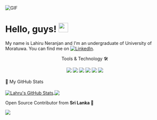 <img align="center" alt="GIF" src="https://media.giphy.com/media/ndIq5ohg1pyfqyVOII/giphy.gif"  />

<!-- [![My banner](https://media.giphy.com/media/ndIq5ohg1pyfqyVOII/giphy.gif)](https://174136t.github.io) -->

# Hello, guys! <img src="https://raw.githubusercontent.com/MartinHeinz/MartinHeinz/master/wave.gif" width="30px">
My name is Lahiru Neranjan and I'm an undergraduate of University of Moratuwa. You can find me on [![LinkedIn][3.2]][3].

<div align="center">
<p align="center">Tools & Technology 🛠</p>

<img src="https://img.shields.io/badge/Flutter-02569B?style=for-the-badge&logo=flutter&logoColor=white" />
<img src="https://img.shields.io/badge/Dart-0175C2?style=for-the-badge&logo=dart&logoColor=white" />
<img src="https://img.shields.io/badge/firebase-ffca28?style=for-the-badge&logo=firebase&logoColor=black" />
<img src="https://img.shields.io/badge/Python-FFD43B?style=for-the-badge&logo=python&logoColor=darkgreen" />
<img src="https://img.shields.io/badge/Git-F05032?style=for-the-badge&logo=git&logoColor=white" />
<img src="https://img.shields.io/badge/Adobe%20XD-FF61F6?style=for-the-badge&logo=Adobe%20XD&logoColor=white" />


</div>

<br>
<summary>📝 My GitHub Stats</summary>
<br>
<a href="https://github.com/174136t/174136t">
  <img align="center" src="https://github-readme-stats.vercel.app/api?username=174136t&show_icons=true&line_height=27&count_private=true&title_color=ffffff&text_color=c9cacc&icon_color=2bbc8a&bg_color=1d1f21" alt="Lahru's GitHub Stats" />
</a>
<a href="https://github.com/174136t/174136t">
  <img align="center" src="https://github-readme-stats.vercel.app/api/top-langs/?username=174136t&hide=java,html,tex&title_color=ffffff&text_color=c9cacc&icon_color=2bbc8a&bg_color=1d1f21&langs_count=3" />
</a>

  Open Source Contributor from <b>Sri Lanka<b> 💚
  
  ![](https://visitor-badge.glitch.me/badge?page_id=174136t.174136t)

<!-- ### Hello there 👋 -->

<!--
**174136t/174136t** is a ✨ _special_ ✨ repository because its `README.md` (this file) appears on your GitHub profile.

Here are some ideas to get you started:

- 🔭 I’m currently working on ...
- 🌱 I’m currently learning ...
- 👯 I’m looking to collaborate on ...
- 🤔 I’m looking for help with ...
- 💬 Ask me about ...
- 📫 How to reach me: ...
- 😄 Pronouns: ...
- ⚡ Fun fact: ...
-->
<!-- links to social media icons -->

<!-- icons with padding -->

[1.1]: http://i.imgur.com/tXSoThF.png (twitter icon with padding)
[2.1]: http://i.imgur.com/0o48UoR.png (github icon with padding)

<!-- icons without padding -->

[1.2]: http://i.imgur.com/wWzX9uB.png (twitter icon without padding)
[2.2]: http://i.imgur.com/9I6NRUm.png (github icon without padding)
[3.2]: https://raw.githubusercontent.com/MartinHeinz/MartinHeinz/master/linkedin-3-16.png (LinkedIn icon without padding)


<!-- links to your social media accounts -->

[1]: https://twitter.com/Martin_Heinz_
[2]: https://github.com/174136t
[3]: https://www.linkedin.com/in/lahiru-neranjan/
